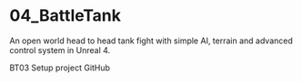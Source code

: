# 04_BattleTank
An open world head to head tank fight with simple AI, terrain and advanced control system in Unreal 4.

BT03 Setup project GitHub 
